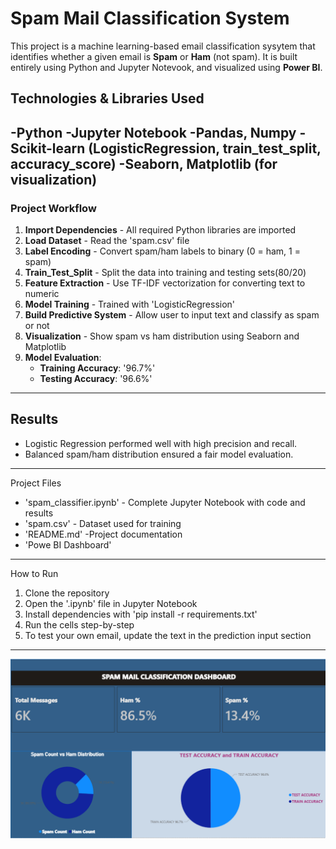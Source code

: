# Spam Mail Classification System

This project is a machine learning-based email classification sysytem that identifies whether a given email is **Spam** or **Ham** (not spam). It is built entirely using Python and Jupyter Notevook, and visualized using **Power BI**.

## Technologies & Libraries Used

-Python
-Jupyter Notebook
-Pandas, Numpy
-Scikit-learn (LogisticRegression, train_test_split, accuracy_score)
-Seaborn, Matplotlib (for visualization)
---

### Project Workflow
1. **Import Dependencies** - All required Python libraries are imported
2. **Load Dataset** - Read the 'spam.csv' file
3. **Label Encoding** - Convert spam/ham labels to binary (0 = ham, 1 = spam)
4. **Train_Test_Split** - Split the data into training and testing sets(80/20)
5. **Feature Extraction** - Use TF-IDF vectorization for converting text to numeric
6. **Model Training** - Trained with 'LogisticRegression'
7. **Build Predictive System** - Allow user to input text and classify as spam or not
8. **Visualization** - Show spam vs ham distribution using Seaborn and Matplotlib
9. **Model Evaluation**:
     - **Training Accuracy**: '96.7%'
     - **Testing Accuracy**: '96.6%'

---
## Results

- Logistic Regression performed well with high precision and recall.
- Balanced spam/ham distribution ensured a fair model evaluation.

---
Project Files

- 'spam_classifier.ipynb' - Complete Jupyter Notebook with code and results
- 'spam.csv' - Dataset used for training
- 'README.md' -Project documentation
- 'Powe BI Dashboard'
---

How to Run

1. Clone the repository
2. Open the '.ipynb' file in Jupyter Notebook 
3. Install dependencies with 'pip install -r requirements.txt'
4. Run the cells step-by-step
5. To test your own email, update the text in the prediction input section

---

![Power BI Dashbord](<Screenshot 2025-07-26 110949.png>)
